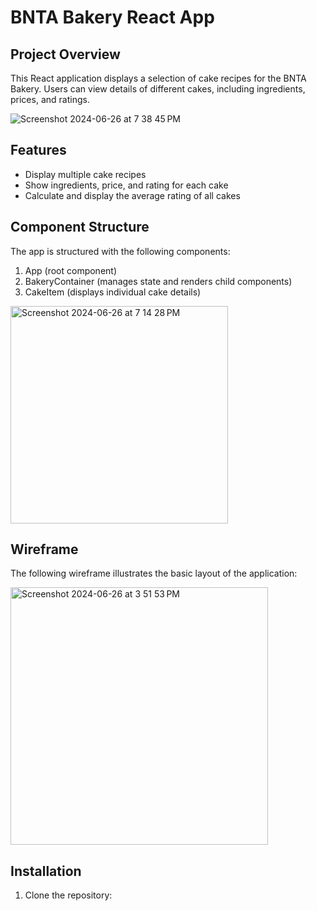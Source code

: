 # BNTA Bakery React App

## Project Overview

This React application displays a selection of cake recipes for the BNTA Bakery. Users can view details of different cakes, including ingredients, prices, and ratings.

![Screenshot 2024-06-26 at 7 38 45 PM](https://github.com/KhanZuh/Bakery_lab_React/assets/129223646/4c5ec44f-efe3-4646-bb2c-d74041db2da8)



## Features

- Display multiple cake recipes
- Show ingredients, price, and rating for each cake
- Calculate and display the average rating of all cakes

## Component Structure

The app is structured with the following components:

1. App (root component)
2. BakeryContainer (manages state and renders child components)
3. CakeItem (displays individual cake details)

<img width="348" alt="Screenshot 2024-06-26 at 7 14 28 PM" src="https://github.com/KhanZuh/Bakery_lab_React/assets/129223646/218909de-4bc1-4146-9b89-bce0e14f60ea">

## Wireframe

The following wireframe illustrates the basic layout of the application:

<img width="412" alt="Screenshot 2024-06-26 at 3 51 53 PM" src="https://github.com/KhanZuh/Bakery_lab_React/assets/129223646/0f7f1283-57a0-4d55-b6c7-60c35ca2f583">


## Installation

1. Clone the repository:

